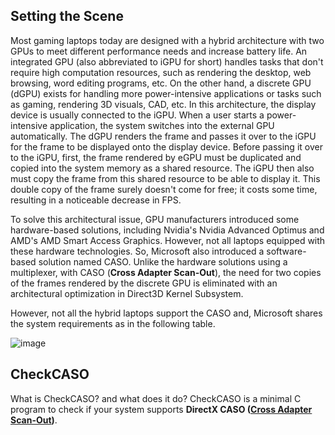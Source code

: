 ## Setting the Scene

Most gaming laptops today are designed with a hybrid architecture with two GPUs to meet different performance needs and increase battery life. An integrated GPU (also abbreviated to iGPU for short) handles tasks that don't require high computation resources, such as rendering the desktop, web browsing, word editing programs, etc. On the other hand, a discrete GPU (dGPU) exists for handling more power-intensive applications or tasks such as gaming, rendering 3D visuals, CAD, etc. In this architecture, the display device is usually connected to the iGPU. When a user starts a power-intensive application, the system switches into the external GPU automatically. The dGPU renders the frame and passes it over to the iGPU for the frame to be displayed onto the display device. Before passing it over to the iGPU, first, the frame rendered by eGPU must be duplicated and copied into the system memory as a shared resource. The iGPU then also must copy the frame from this shared resource to be able to display it. This double copy of the frame surely doesn't come for free; it costs some time, resulting in a noticeable decrease in FPS.

To solve this architectural issue, GPU manufacturers introduced some hardware-based solutions, including Nvidia's Nvidia Advanced Optimus and AMD's AMD Smart Access Graphics. However, not all laptops equipped with these hardware technologies. So, Microsoft also introduced a software-based solution named CASO. Unlike the hardware solutions using a multiplexer, with CASO (**Cross Adapter Scan-Out**), the need for two copies of the frames rendered by the discrete GPU is eliminated with an architectural optimization in Direct3D Kernel Subsystem. 

However, not all the hybrid laptops support the CASO and, Microsoft shares the system requirements as in the following table.

![image](https://github.com/semihartan/CheckCASO/assets/13886510/1bc3ebdc-e342-4c96-ab34-0fc519cfbd90)

## CheckCASO

What is CheckCASO? and what does it do? CheckCASO is a minimal C program to check if your system supports **DirectX CASO ([Cross Adapter Scan-Out](https://devblogs.microsoft.com/directx/optimizing-hybrid-laptop-performance-with-cross-adapter-scan-out-caso/))**.
